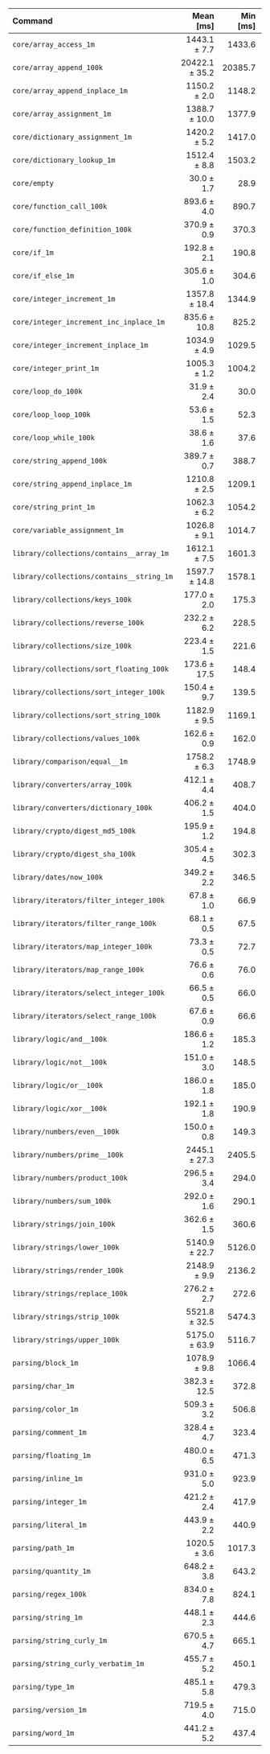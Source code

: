| Command | Mean [ms] | Min [ms] | Max [ms] |
|:---|---:|---:|---:|
| `core/array_access_1m` | 1443.1 ± 7.7 | 1433.6 | 1452.5 | 48.15 ± 2.76 |
| `core/array_append_100k` | 20422.1 ± 35.2 | 20385.7 | 20470.1 | 681.38 ± 38.94 |
| `core/array_append_inplace_1m` | 1150.2 ± 2.0 | 1148.2 | 1152.9 | 38.38 ± 2.19 |
| `core/array_assignment_1m` | 1388.7 ± 10.0 | 1377.9 | 1402.1 | 46.34 ± 2.67 |
| `core/dictionary_assignment_1m` | 1420.2 ± 5.2 | 1417.0 | 1427.8 | 47.39 ± 2.71 |
| `core/dictionary_lookup_1m` | 1512.4 ± 8.8 | 1503.2 | 1520.5 | 50.46 ± 2.90 |
| `core/empty` | 30.0 ± 1.7 | 28.9 | 32.5 |
| `core/function_call_100k` | 893.6 ± 4.0 | 890.7 | 899.2 | 29.82 ± 1.71 |
| `core/function_definition_100k` | 370.9 ± 0.9 | 370.3 | 372.3 | 12.37 ± 0.71 |
| `core/if_1m` | 192.8 ± 2.1 | 190.8 | 195.5 | 6.43 ± 0.37 |
| `core/if_else_1m` | 305.6 ± 1.0 | 304.6 | 306.7 | 10.20 ± 0.58 |
| `core/integer_increment_1m` | 1357.8 ± 18.4 | 1344.9 | 1384.5 | 45.30 ± 2.66 |
| `core/integer_increment_inc_inplace_1m` | 835.6 ± 10.8 | 825.2 | 850.6 | 27.88 ± 1.63 |
| `core/integer_increment_inplace_1m` | 1034.9 ± 4.9 | 1029.5 | 1041.4 | 34.53 ± 1.98 |
| `core/integer_print_1m` | 1005.3 ± 1.2 | 1004.2 | 1006.9 | 33.54 ± 1.92 |
| `core/loop_do_100k` | 31.9 ± 2.4 | 30.0 | 35.4 | 1.06 ± 0.10 |
| `core/loop_loop_100k` | 53.6 ± 1.5 | 52.3 | 55.4 | 1.79 ± 0.11 |
| `core/loop_while_100k` | 38.6 ± 1.6 | 37.6 | 41.0 | 1.29 ± 0.09 |
| `core/string_append_100k` | 389.7 ± 0.7 | 388.7 | 390.3 | 13.00 ± 0.74 |
| `core/string_append_inplace_1m` | 1210.8 ± 2.5 | 1209.1 | 1214.4 | 40.40 ± 2.31 |
| `core/string_print_1m` | 1062.3 ± 6.2 | 1054.2 | 1067.6 | 35.44 ± 2.04 |
| `core/variable_assignment_1m` | 1026.8 ± 9.1 | 1014.7 | 1036.4 | 34.26 ± 1.98 |
| `library/collections/contains__array_1m` | 1612.1 ± 7.5 | 1601.3 | 1617.4 | 53.79 ± 3.08 |
| `library/collections/contains__string_1m` | 1597.7 ± 14.8 | 1578.1 | 1612.8 | 53.31 ± 3.09 |
| `library/collections/keys_100k` | 177.0 ± 2.0 | 175.3 | 179.9 | 5.90 ± 0.34 |
| `library/collections/reverse_100k` | 232.2 ± 6.2 | 228.5 | 241.5 | 7.75 ± 0.49 |
| `library/collections/size_100k` | 223.4 ± 1.5 | 221.6 | 225.3 | 7.45 ± 0.43 |
| `library/collections/sort_floating_100k` | 173.6 ± 17.5 | 148.4 | 189.1 | 5.79 ± 0.67 |
| `library/collections/sort_integer_100k` | 150.4 ± 9.7 | 139.5 | 162.7 | 5.02 ± 0.43 |
| `library/collections/sort_string_100k` | 1182.9 ± 9.5 | 1169.1 | 1190.8 | 39.47 ± 2.28 |
| `library/collections/values_100k` | 162.6 ± 0.9 | 162.0 | 163.9 | 5.43 ± 0.31 |
| `library/comparison/equal__1m` | 1758.2 ± 6.3 | 1748.9 | 1762.5 | 58.66 ± 3.36 |
| `library/converters/array_100k` | 412.1 ± 4.4 | 408.7 | 418.4 | 13.75 ± 0.80 |
| `library/converters/dictionary_100k` | 406.2 ± 1.5 | 404.0 | 407.1 | 13.55 ± 0.78 |
| `library/crypto/digest_md5_100k` | 195.9 ± 1.2 | 194.8 | 197.5 | 6.54 ± 0.38 |
| `library/crypto/digest_sha_100k` | 305.4 ± 4.5 | 302.3 | 312.1 | 10.19 ± 0.60 |
| `library/dates/now_100k` | 349.2 ± 2.2 | 346.5 | 351.1 | 11.65 ± 0.67 |
| `library/iterators/filter_integer_100k` | 67.8 ± 1.0 | 66.9 | 69.1 | 2.26 ± 0.13 |
| `library/iterators/filter_range_100k` | 68.1 ± 0.5 | 67.5 | 68.8 | 2.27 ± 0.13 |
| `library/iterators/map_integer_100k` | 73.3 ± 0.5 | 72.7 | 73.7 | 2.45 ± 0.14 |
| `library/iterators/map_range_100k` | 76.6 ± 0.6 | 76.0 | 77.5 | 2.56 ± 0.15 |
| `library/iterators/select_integer_100k` | 66.5 ± 0.5 | 66.0 | 67.1 | 2.22 ± 0.13 |
| `library/iterators/select_range_100k` | 67.6 ± 0.9 | 66.6 | 68.8 | 2.26 ± 0.13 |
| `library/logic/and__100k` | 186.6 ± 1.2 | 185.3 | 187.8 | 6.23 ± 0.36 |
| `library/logic/not__100k` | 151.0 ± 3.0 | 148.5 | 155.3 | 5.04 ± 0.30 |
| `library/logic/or__100k` | 186.0 ± 1.8 | 185.0 | 188.7 | 6.21 ± 0.36 |
| `library/logic/xor__100k` | 192.1 ± 1.8 | 190.9 | 194.7 | 6.41 ± 0.37 |
| `library/numbers/even__100k` | 150.0 ± 0.8 | 149.3 | 151.2 | 5.00 ± 0.29 |
| `library/numbers/prime__100k` | 2445.1 ± 27.3 | 2405.5 | 2466.7 | 81.58 ± 4.75 |
| `library/numbers/product_100k` | 296.5 ± 3.4 | 294.0 | 301.4 | 9.89 ± 0.58 |
| `library/numbers/sum_100k` | 292.0 ± 1.6 | 290.1 | 293.4 | 9.74 ± 0.56 |
| `library/strings/join_100k` | 362.6 ± 1.5 | 360.6 | 364.1 | 12.10 ± 0.69 |
| `library/strings/lower_100k` | 5140.9 ± 22.7 | 5126.0 | 5174.7 | 171.53 ± 9.83 |
| `library/strings/render_100k` | 2148.9 ± 9.9 | 2136.2 | 2159.3 | 71.70 ± 4.11 |
| `library/strings/replace_100k` | 276.2 ± 2.7 | 272.6 | 279.0 | 9.21 ± 0.53 |
| `library/strings/strip_100k` | 5521.8 ± 32.5 | 5474.3 | 5547.5 | 184.23 ± 10.58 |
| `library/strings/upper_100k` | 5175.0 ± 63.9 | 5116.7 | 5231.1 | 172.66 ± 10.09 |
| `parsing/block_1m` | 1078.9 ± 9.8 | 1066.4 | 1089.1 | 36.00 ± 2.08 |
| `parsing/char_1m` | 382.3 ± 12.5 | 372.8 | 400.0 | 12.76 ± 0.84 |
| `parsing/color_1m` | 509.3 ± 3.2 | 506.8 | 513.8 | 16.99 ± 0.98 |
| `parsing/comment_1m` | 328.4 ± 4.7 | 323.4 | 333.8 | 10.96 ± 0.65 |
| `parsing/floating_1m` | 480.0 ± 6.5 | 471.3 | 485.9 | 16.01 ± 0.94 |
| `parsing/inline_1m` | 931.0 ± 5.0 | 923.9 | 934.4 | 31.06 ± 1.78 |
| `parsing/integer_1m` | 421.2 ± 2.4 | 417.9 | 423.6 | 14.05 ± 0.81 |
| `parsing/literal_1m` | 443.9 ± 2.2 | 440.9 | 446.1 | 14.81 ± 0.85 |
| `parsing/path_1m` | 1020.5 ± 3.6 | 1017.3 | 1025.5 | 34.05 ± 1.95 |
| `parsing/quantity_1m` | 648.2 ± 3.8 | 643.2 | 651.7 | 21.63 ± 1.24 |
| `parsing/regex_100k` | 834.0 ± 7.8 | 824.1 | 841.7 | 27.83 ± 1.61 |
| `parsing/string_1m` | 448.1 ± 2.3 | 444.6 | 449.6 | 14.95 ± 0.86 |
| `parsing/string_curly_1m` | 670.5 ± 4.7 | 665.1 | 675.9 | 22.37 ± 1.29 |
| `parsing/string_curly_verbatim_1m` | 455.7 ± 5.2 | 450.1 | 462.4 | 15.20 ± 0.89 |
| `parsing/type_1m` | 485.1 ± 5.8 | 479.3 | 492.5 | 16.19 ± 0.94 |
| `parsing/version_1m` | 719.5 ± 4.0 | 715.0 | 724.3 | 24.01 ± 1.38 |
| `parsing/word_1m` | 441.2 ± 5.2 | 437.4 | 448.9 | 14.72 ± 0.86 |

